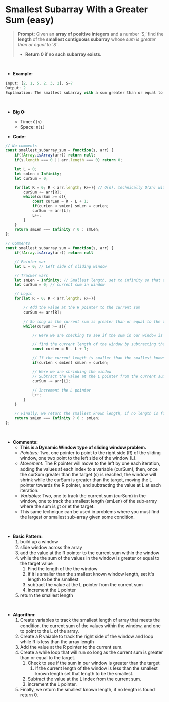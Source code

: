 # Smallest Subarray With a Greater Sum (easy)

> **Prompt:** Given an **array of positive integers** and a number ‘S,’ find the **length** of the **smallest contiguous subarray** whose *sum is greater than or equal to ‘S’*. 
>  - **Return 0 if no such subarray exists.**

<br>

- **Example:**

```js
Input: [2, 1, 5, 2, 3, 2], S=7
Output: 2
Explanation: The smallest subarray with a sum greater than or equal to ‘7’ is [5, 2].
```

<br>

- **Big O:**
  - Time: `O(n)`
  - Space: `O(1)`

- **Code:**

```js
// No comments
const smallest_subarray_sum = function(s, arr) {
    if(!Array.isArray(arr)) return null;
    if(s.length === 0 || arr.length === 0) return 0;

    let L = 0; 
    let smLen = Infinity;
    let curSum = 0; 

    for(let R = 0; R < arr.length; R++){ // O(n), technically O(2n) with while loop
        curSum += arr[R];
        while(curSum >= s){
            const curLen = R - L + 1;
            if(curLen < smLen) smLen = curLen;
            curSum -= arr[L];
            L++;
        }
    }
    return smLen === Infinity ? 0 : smLen;
};

// Comments
const smallest_subarray_sum = function(s, arr) {
    if(!Array.isArray(arr)) return null

    // Pointer var
    let L = 0; // Left side of sliding window

    // Tracker vars
    let smLen = Infinity; // Smallest length, set to infinity so that any length will be smaller.
    let curSum = 0; // current sum in window

    // Logic
    for(let R = 0; R < arr.length; R++){

        // Add the value at the R pointer to the current sum
        curSum += arr[R];

        // So long as the current sum is greater than or equal to the target
        while(curSum >= s){

            // Here we are checking to see if the sum in our window is greater than the target 's'.

            // find the current length of the window by subtracting the current window's R index from it's L index, then adding one to account for the array being zero indexed
            const curLen = R - L + 1;

            // If the current length is smaller than the smallest known length, set that to the smallest length
            if(curLen < smLen) smLen = curLen;

            // Here we are shrinking the window
            // Subtract the value at the L pointer from the current sum
            curSum -= arr[L];

            // Increment the L pointer
            L++;
        }
    }

    // Finally, we return the smallest known length, if no length is found return 0
    return smLen === Infinity ? 0 : smLen;
};
```

<br>

- **Comments:**
  - **This is a Dynamic Window type of sliding window problem.**
  - *Pointers:* Two, one pointer to point to the right side (R) of the sliding window, one two point to the left side of the window (L).
  - *Movement:* The R pointer will move to the left by one each iteration, adding the values at each index to a variable (curSum), then, once the curSum greater than the target (s) is reached, the window will shrink while the curSum is greater than the target, moving the L pointer towards the R pointer, and subtracting the value at L at each iteration.
  - *Variables:* Two, one to track the current sum (curSum) in the window, one to track the smallest length (smLen) of the sub-array where the sum is gt or et the target.
  - This same technique can be used in problems where you must find the largest or smallest sub-array given some condition.

<br>

- **Basic Pattern:**
  1. build up a window
  2. slide window across the array
  3. add the value at the R pointer to the current sum within the window
  4. while the the sum of the values in the window is greater or equal to the target value
     1. Find the length of the the window
     2. if it is smaller than the smallest known window length, set it's length to be the smallest
     3. subtract the value at the L pointer from the current sum
     4. increment the L pointer
  5. return the smallest length

<br>

- **Algorithm:**
  1. Create variables to track the smallest length of array that meets the condition, the current sum of the values within the window, and one to point to the L of the array.
  2. Create a R vaiable to track the right side of the window and loop while R is less than the array length
  3. Add the value at the R pointer to the current sum.
  4. Create a while loop that will run so long as the current sum is greater than or equal to the target.
     1. Check to see if the sum in our window is greater than the target
        1. If the current length of the window is less than the smallest known length set that length to be the smallest.
     2. Subtract the value at the L index from the current sum.
     3. increment the L pointer.
  5. Finally, we return the smallest known length, if no length is found return 0.

